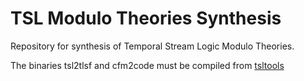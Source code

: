 # TSL Modulo Theories Synthesis

Repository for synthesis of Temporal Stream Logic Modulo Theories.

The binaries tsl2tlsf and cfm2code must be compiled from [tsltools](https://github.com/reactive-systems/tsltools)

